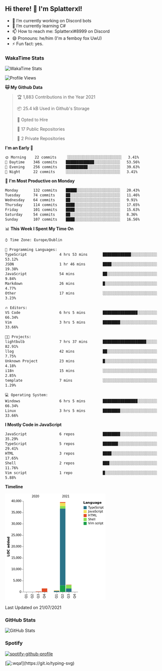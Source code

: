 ## Hi there! 👋 I'm Splatterxl!

- 🔭 I’m currently working on Discord bots
- 🌱 I’m currently learning C#
- 📫 How to reach me: Splatterxl#8999 on Discord
- 😄 Pronouns: he/him (I'm a femboy fox UwU)
- ⚡ Fun fact: yes.

### WakaTime Stats
![WakaTime Stats](https://wakatime.com/share/@Splatterxl/3171b454-6d7f-4cf9-91d7-768613f3b8c2.svg)
<!--START_SECTION:waka-->
![Profile Views](http://img.shields.io/badge/Profile%20Views-15-blue)

**🐱 My Github Data** 

> 🏆 1,883 Contributions in the Year 2021
 > 
> 📦 25.4 kB Used in Github's Storage 
 > 
> 💼 Opted to Hire
 > 
> 📜 17 Public Repositories 
 > 
> 🔑 2 Private Repositories  
 > 
**I'm an Early 🐤** 

```text
🌞 Morning    22 commits     ░░░░░░░░░░░░░░░░░░░░░░░░░   3.41% 
🌆 Daytime    346 commits    █████████████░░░░░░░░░░░░   53.56% 
🌃 Evening    256 commits    ██████████░░░░░░░░░░░░░░░   39.63% 
🌙 Night      22 commits     ░░░░░░░░░░░░░░░░░░░░░░░░░   3.41%

```
📅 **I'm Most Productive on Monday** 

```text
Monday       132 commits    █████░░░░░░░░░░░░░░░░░░░░   20.43% 
Tuesday      74 commits     ██░░░░░░░░░░░░░░░░░░░░░░░   11.46% 
Wednesday    64 commits     ██░░░░░░░░░░░░░░░░░░░░░░░   9.91% 
Thursday     114 commits    ████░░░░░░░░░░░░░░░░░░░░░   17.65% 
Friday       101 commits    ████░░░░░░░░░░░░░░░░░░░░░   15.63% 
Saturday     54 commits     ██░░░░░░░░░░░░░░░░░░░░░░░   8.36% 
Sunday       107 commits    ████░░░░░░░░░░░░░░░░░░░░░   16.56%

```


📊 **This Week I Spent My Time On** 

```text
⌚︎ Time Zone: Europe/Dublin

💬 Programming Languages: 
TypeScript               4 hrs 53 mins       █████████████░░░░░░░░░░░░   53.12% 
JSON                     1 hr 46 mins        ████░░░░░░░░░░░░░░░░░░░░░   19.38% 
JavaScript               54 mins             ██░░░░░░░░░░░░░░░░░░░░░░░   9.84% 
Markdown                 26 mins             █░░░░░░░░░░░░░░░░░░░░░░░░   4.77% 
Other                    17 mins             ░░░░░░░░░░░░░░░░░░░░░░░░░   3.23%

🔥 Editors: 
VS Code                  6 hrs 5 mins        ████████████████░░░░░░░░░   66.34% 
Vim                      3 hrs 5 mins        ████████░░░░░░░░░░░░░░░░░   33.66%

🐱‍💻 Projects: 
lightbulb                7 hrs 37 mins       ████████████████████░░░░░   82.91% 
llog                     42 mins             ██░░░░░░░░░░░░░░░░░░░░░░░   7.75% 
Unknown Project          23 mins             █░░░░░░░░░░░░░░░░░░░░░░░░   4.18% 
i18n                     15 mins             ░░░░░░░░░░░░░░░░░░░░░░░░░   2.85% 
template                 7 mins              ░░░░░░░░░░░░░░░░░░░░░░░░░   1.29%

💻 Operating System: 
Windows                  6 hrs 5 mins        ████████████████░░░░░░░░░   66.34% 
Linux                    3 hrs 5 mins        ████████░░░░░░░░░░░░░░░░░   33.66%

```

**I Mostly Code in JavaScript** 

```text
JavaScript               6 repos             ████████░░░░░░░░░░░░░░░░░   35.29% 
TypeScript               5 repos             ███████░░░░░░░░░░░░░░░░░░   29.41% 
HTML                     3 repos             ████░░░░░░░░░░░░░░░░░░░░░   17.65% 
Shell                    2 repos             ███░░░░░░░░░░░░░░░░░░░░░░   11.76% 
Vim script               1 repo              █░░░░░░░░░░░░░░░░░░░░░░░░   5.88%

```


**Timeline**

![Chart not found](https://raw.githubusercontent.com/nearlySplat/nearlySplat/master/charts/bar_graph.png) 


 Last Updated on 21/07/2021
<!--END_SECTION:waka-->


### GitHub Stats
![GitHub Stats](https://github-readme-stats.vercel.app/api?username=nearlySplat&count_private=true&show_icons=true&theme=dark)

### Spotify
[![spotify-github-profile](https://spotify-github-profile.vercel.app/api/view?uid=4bpfhqbsq53u8bm0qckym0pb0&cover_image=true&theme=default)](https://spotify-github-profile.vercel.app/api/view?uid=4bpfhqbsq53u8bm0qckym0pb0&redirect=true)

[![:wqa!](https://readme-typing-svg.herokuapp.com?font=Fira+Code&color=aaaaaa&center=false&vCenter=false&lines=%3Awqa!)](https://git.io/typing-svg)
